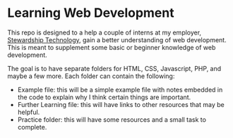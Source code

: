 Learning Web Development
========================

This repo is designed to a help a couple of interns at my employer, [Stewardship Technology](http://stewardshiptechnology.com), 
gain a better understanding of web development. This is meant to supplement some basic or beginner knowledge of web development.

The goal is to have separate folders for HTML, CSS, Javascript, PHP, and maybe a few more. Each folder can contain the following:

- Example file: this will be a simple example file with notes embedded in the code to explain why I think certain things are important.
- Further Learning file: this will have links to other resources that may be helpful.
- Practice folder: this will have some resources and a small task to complete.

